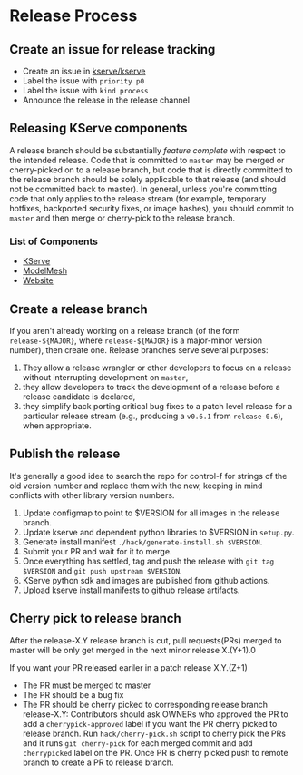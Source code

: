 # Release Process
## Create an issue for release tracking

- Create an issue in [kserve/kserve](https://github.com/kserve/kserve)
- Label the issue with `priority p0`
- Label the issue with `kind process`
- Announce the release in the release channel

## Releasing KServe components
A release branch should be substantially _feature complete_ with respect to the intended release.
Code that is committed to `master` may be merged or cherry-picked on to a release branch, but code that is directly committed to the release branch should be solely applicable to that release (and should not be committed back to master).
In general, unless you're committing code that only applies to the release stream (for example, temporary hotfixes, backported security fixes, or image hashes), you should commit to `master` and then merge or cherry-pick to the release branch.

### List of Components

- [KServe](https://github.com/kserve/kserve)
- [ModelMesh](https://github.com/kserve/modelmesh-serving)
- [Website](https://github.com/kserve/website)

## Create a release branch
If you aren't already working on a release branch (of the form `release-${MAJOR}`, where `release-${MAJOR}` is a major-minor version number), then create one.
Release branches serve several purposes:

1.  They allow a release wrangler or other developers to focus on a release without interrupting development on `master`,
1.  they allow developers to track the development of a release before a release candidate is declared,
1.  they simplify back porting critical bug fixes to a patch level release for a particular release stream (e.g., producing a `v0.6.1` from `release-0.6`), when appropriate.

## Publish the release
It's generally a good idea to search the repo for control-f for strings of the old version number and replace them with the new, keeping in mind conflicts with other library version numbers.

1. Update configmap to point to $VERSION for all images in the release branch.
2. Update kserve and dependent python libraries to $VERSION in `setup.py`.
3. Generate install manifest `./hack/generate-install.sh $VERSION`.
4. Submit your PR and wait for it to merge.
5. Once everything has settled, tag and push the release with `git tag $VERSION` and `git push upstream $VERSION`.
6. KServe python sdk and images are published from github actions.
7. Upload kserve install manifests to github release artifacts.

## Cherry pick to release branch
After the release-X.Y release branch is cut, pull requests(PRs) merged to master will be only get merged in the next minor release X.(Y+1).0

If you want your PR released eariler in a patch release X.Y.(Z+1)
- The PR must be merged to master
- The PR should be a bug fix
- The PR should be cherry picked to corresponding release branch release-X.Y:
  Contributors should ask OWNERs who approved the PR to add a `cherrypick-approved` label if you want the PR cherry picked to release branch. Run `hack/cherry-pick.sh` script to cherry pick the
  PRs and it runs `git cherry-pick` for each merged commit and add `cherrypicked` label on the PR. Once PR is cherry picked push to remote branch to create a PR to release branch.

